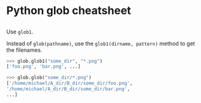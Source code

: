 # Python glob cheatsheet


##

Use `glob1`.

Instead of `glob(pathname)`, use the `glob1(dirname, pattern)` method to get the filenames.

```python
>>> glob.glob1("some_dir", "*.png")
['foo.png', 'bar.png', ...]

>>> glob.glob("some_dir/*.png")
['/home/michael/A_dir/B_dir/some_dir/foo.png',
'/home/michael/A_dir/B_dir/some_dir/bar.png',
...]
```
<!--stackedit_data:
eyJoaXN0b3J5IjpbMTIwNzg5MzgyMF19
-->